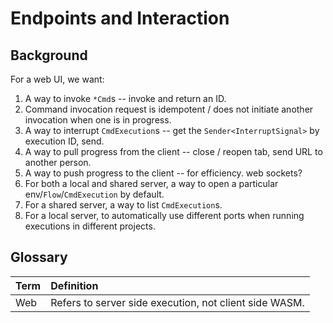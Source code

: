 # Endpoints and Interaction

## Background

For a web UI, we want:

1. A way to invoke `*Cmd`s -- invoke and return an ID.
2. Command invocation request is idempotent / does not initiate another invocation when one is in progress.
3. A way to interrupt `CmdExecution`s -- get the `Sender<InterruptSignal>` by execution ID, send.
4. A way to pull progress from the client -- close / reopen tab, send URL to another person.
5. A way to push progress to the client -- for efficiency. web sockets?
6. For both a local and shared server, a way to open a particular env/`Flow`/`CmdExecution` by default.
7. For a shared server, a way to list `CmdExecution`s.
8. For a local server, to automatically use different ports when running executions in different projects.


## Glossary

| Term | Definition                                             |
|:-----|:-------------------------------------------------------|
| Web  | Refers to server side execution, not client side WASM. |
